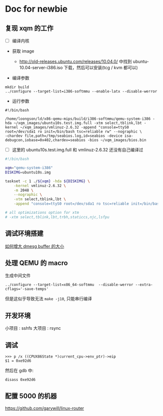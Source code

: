 # Doc for newbie

## 复现 xqm 的工作
- [ ] 编译内核

- 获取 image
  - http://old-releases.ubuntu.com/releases/10.04.0/ 中找到 ubuntu-10.04-server-i386.iso 下载，然后可以安装(tcg / kvm 都可以)

- 编译参数
```plain
mkdir build
../configure --target-list=i386-softmmu --enable-latx --disable-werror
```

- 运行参数
```plain
#!/bin/bash

/home/loongson/ld/x86-qemu-mips/build/i386-softmmu/qemu-system-i386 -hda ~/xqm_images/ubuntu10s.test.img.full -xtm select,tblink,lbt -kernel ~/xqm_images/vmlinuz-2.6.32 -append "console=ttyS0 root=/dev/sda1 ro init=/bin/bash tsc=reliable rw" --nographic \
-chardev file,path=/tmp/seabios.log,id=seabios -device isa-debugcon,iobase=0x402,chardev=seabios -bios ~/xqm_images/bios.bin
```
- [ ] 这里的 ubuntu10s.test.img.full 和 vmlinuz-2.6.32 还没有自己编译过


```sh
#!/bin/bash

xqm="qemu-system-i386"
DISKIMG=ubuntu10s.img

taskset -c 1 ./${xqm} -hda ${DISKIMG} \
    -kernel vmlinuz-2.6.32 \
    -m 2048 \
    --nographic \
    -xtm select,tblink,lbt \
    -append "console=ttyS0 root=/dev/sda1 ro tsc=reliable init=/bin/bash rw"

# all optimizations option for xtm
# -xtm select,tblink,lbt,trbh,staticcs,njc,lsfpu
```

## 调试环境搭建
[如何增大 dmesg buffer 的大小](https://unix.stackexchange.com/questions/412182/how-to-increase-dmesg-buffer-size-in-centos-7-2)

## 处理 QEMU 的 macro

生成中间文件
```plain
../configure --target-list=x86_64-softmmu  --disable-werror --extra-cflags='-save-temps'
```
但是这似乎导致无法 `make -j10`, 只能串行编译

## 开发环境
小项目 : sshfs
大项目 : rsync

## 调试

```gdb
>>> p /x ((CPUX86State *)current_cpu->env_ptr)->eip
$1 = 0xe92d6
```
然后在 gdb 中:
```txt
disass 0xe92d6
```
## 配置 5000 的机器
https://github.com/garywill/linux-router
